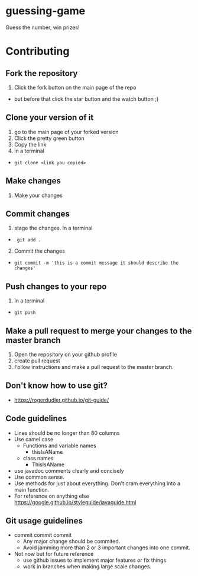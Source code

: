 # guessing-game
Guess the number, win prizes!

# Contributing

## Fork the repository
1. Click the fork button on the main page of the repo
  - but before that click the star button and the watch button ;)

## Clone your version of it
1. go to the main page of your forked version
2. Click the pretty green button
3. Copy the link
4. in a terminal
  - ``` git clone <link you copied> ```

## Make changes
1. Make your changes

## Commit changes
1. stage the changes. In a terminal
  - ``` git add .```
2. Commit the changes
  - ```git commit -m 'this is a commit message it should describe the changes' ```

## Push changes to your repo
1. In a terminal
  - ``` git push ```

## Make a pull request to merge your changes to the master branch
1. Open the repository on your github profile
2. create pull request
3. Follow instructions and make a pull request to the master branch. 


## Don't know how to use git?
  - https://rogerdudler.github.io/git-guide/
  

## Code guidelines
- Lines should be no longer than 80 columns
- Use camel case
  - Functions and variable names
    - thisIsAName
  - class names
    - ThisIsAName
- use javadoc comments clearly and concisely
- Use common sense.
- Use methods for just about everything. Don't cram everything into a main function. 
- For reference on anything else https://google.github.io/styleguide/javaguide.html

## Git usage guidelines
- commit commit commit
  - Any major change should be commited. 
  - Avoid jamming more than 2 or 3 important changes into one commit. 
- Not now but for future reference
  - use github issues to implement major features or fix things
  - work in branches when making large scale changes. 
